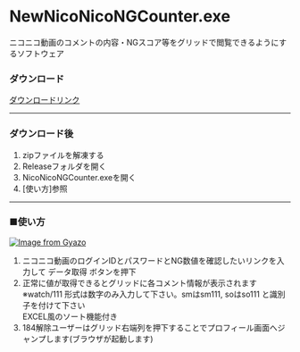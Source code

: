 # NewNicoNicoNGCounter.exe
ニコニコ動画のコメントの内容・NGスコア等をグリッドで閲覧できるようにするソフトウェア


### ダウンロード
[ダウンロードリンク](https://github.com/eneko0513/NewNicoNicoNGCounter.exe/archive/master.zip)  

---
### ダウンロード後
1. zipファイルを解凍する  
2. Releaseフォルダを開く  
3. NicoNicoNGCounter.exeを開く  
4. [使い方]参照  

---
### ■使い方
[![Image from Gyazo](https://i.gyazo.com/47638a369c6d10953f2743bb445e3f11.png)](https://gyazo.com/47638a369c6d10953f2743bb445e3f11)

1. ニコニコ動画のログインIDとパスワードとNG数値を確認したいリンクを入力して データ取得 ボタンを押下  
2. 正常に値が取得できるとグリッドに各コメント情報が表示されます  
※watch/111 形式は数字のみ入力して下さい。smはsm111, soはso111 と識別子を付けて下さい  
EXCEL風のソート機能付き  
3. 184解除ユーザーはグリッド右端列を押下することでプロフィール画面へジャンプします(ブラウザが起動します)
